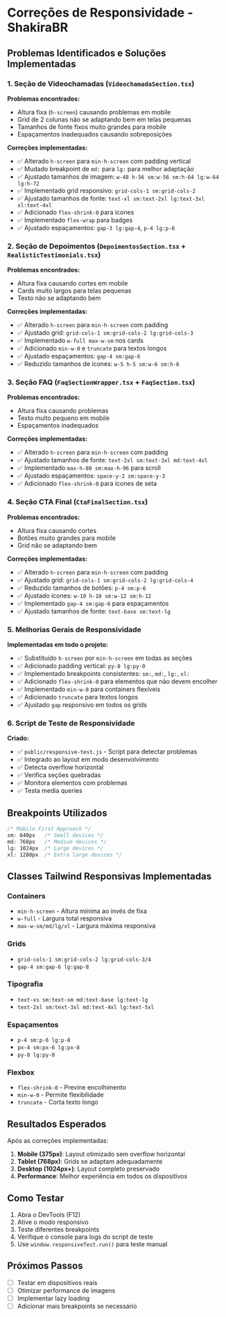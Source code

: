 # Correções de Responsividade - ShakiraBR

## Problemas Identificados e Soluções Implementadas

### 1. Seção de Videochamadas (`VideochamadaSection.tsx`)

**Problemas encontrados:**
- Altura fixa (`h-screen`) causando problemas em mobile
- Grid de 2 colunas não se adaptando bem em telas pequenas
- Tamanhos de fonte fixos muito grandes para mobile
- Espaçamentos inadequados causando sobreposições

**Correções implementadas:**
- ✅ Alterado `h-screen` para `min-h-screen` com padding vertical
- ✅ Mudado breakpoint de `md:` para `lg:` para melhor adaptação
- ✅ Ajustado tamanhos de imagem: `w-48 h-56 sm:w-56 sm:h-64 lg:w-64 lg:h-72`
- ✅ Implementado grid responsivo: `grid-cols-1 sm:grid-cols-2`
- ✅ Ajustado tamanhos de fonte: `text-xl sm:text-2xl lg:text-3xl xl:text-4xl`
- ✅ Adicionado `flex-shrink-0` para ícones
- ✅ Implementado `flex-wrap` para badges
- ✅ Ajustado espaçamentos: `gap-3 lg:gap-4`, `p-4 lg:p-6`

### 2. Seção de Depoimentos (`DepoimentosSection.tsx` + `RealisticTestimonials.tsx`)

**Problemas encontrados:**
- Altura fixa causando cortes em mobile
- Cards muito largos para telas pequenas
- Texto não se adaptando bem

**Correções implementadas:**
- ✅ Alterado `h-screen` para `min-h-screen` com padding
- ✅ Ajustado grid: `grid-cols-1 sm:grid-cols-2 lg:grid-cols-3`
- ✅ Implementado `w-full max-w-sm` nos cards
- ✅ Adicionado `min-w-0` e `truncate` para textos longos
- ✅ Ajustado espaçamentos: `gap-4 sm:gap-6`
- ✅ Reduzido tamanhos de ícones: `w-5 h-5 sm:w-6 sm:h-6`

### 3. Seção FAQ (`FaqSectionWrapper.tsx` + `FaqSection.tsx`)

**Problemas encontrados:**
- Altura fixa causando problemas
- Texto muito pequeno em mobile
- Espaçamentos inadequados

**Correções implementadas:**
- ✅ Alterado `h-screen` para `min-h-screen` com padding
- ✅ Ajustado tamanhos de fonte: `text-2xl sm:text-3xl md:text-4xl`
- ✅ Implementado `max-h-80 sm:max-h-96` para scroll
- ✅ Ajustado espaçamentos: `space-y-2 sm:space-y-3`
- ✅ Adicionado `flex-shrink-0` para ícones de seta

### 4. Seção CTA Final (`CtaFinalSection.tsx`)

**Problemas encontrados:**
- Altura fixa causando cortes
- Botões muito grandes para mobile
- Grid não se adaptando bem

**Correções implementadas:**
- ✅ Alterado `h-screen` para `min-h-screen` com padding
- ✅ Ajustado grid: `grid-cols-1 sm:grid-cols-2 lg:grid-cols-4`
- ✅ Reduzido tamanhos de botões: `p-4 sm:p-6`
- ✅ Ajustado ícones: `w-10 h-10 sm:w-12 sm:h-12`
- ✅ Implementado `gap-4 sm:gap-6` para espaçamentos
- ✅ Ajustado tamanhos de fonte: `text-base sm:text-lg`

### 5. Melhorias Gerais de Responsividade

**Implementadas em todo o projeto:**
- ✅ Substituído `h-screen` por `min-h-screen` em todas as seções
- ✅ Adicionado padding vertical: `py-8 lg:py-0`
- ✅ Implementado breakpoints consistentes: `sm:`, `md:`, `lg:`, `xl:`
- ✅ Adicionado `flex-shrink-0` para elementos que não devem encolher
- ✅ Implementado `min-w-0` para containers flexíveis
- ✅ Adicionado `truncate` para textos longos
- ✅ Ajustado `gap` responsivo em todos os grids

### 6. Script de Teste de Responsividade

**Criado:**
- ✅ `public/responsive-test.js` - Script para detectar problemas
- ✅ Integrado ao layout em modo desenvolvimento
- ✅ Detecta overflow horizontal
- ✅ Verifica seções quebradas
- ✅ Monitora elementos com problemas
- ✅ Testa media queries

## Breakpoints Utilizados

```css
/* Mobile First Approach */
sm: 640px   /* Small devices */
md: 768px   /* Medium devices */
lg: 1024px  /* Large devices */
xl: 1280px  /* Extra large devices */
```

## Classes Tailwind Responsivas Implementadas

### Containers
- `min-h-screen` - Altura mínima ao invés de fixa
- `w-full` - Largura total responsiva
- `max-w-sm/md/lg/xl` - Largura máxima responsiva

### Grids
- `grid-cols-1 sm:grid-cols-2 lg:grid-cols-3/4`
- `gap-4 sm:gap-6 lg:gap-8`

### Tipografia
- `text-xs sm:text-sm md:text-base lg:text-lg`
- `text-2xl sm:text-3xl md:text-4xl lg:text-5xl`

### Espaçamentos
- `p-4 sm:p-6 lg:p-8`
- `px-4 sm:px-6 lg:px-8`
- `py-8 lg:py-0`

### Flexbox
- `flex-shrink-0` - Previne encolhimento
- `min-w-0` - Permite flexibilidade
- `truncate` - Corta texto longo

## Resultados Esperados

Após as correções implementadas:

1. **Mobile (375px)**: Layout otimizado sem overflow horizontal
2. **Tablet (768px)**: Grids se adaptam adequadamente
3. **Desktop (1024px+)**: Layout completo preservado
4. **Performance**: Melhor experiência em todos os dispositivos

## Como Testar

1. Abra o DevTools (F12)
2. Ative o modo responsivo
3. Teste diferentes breakpoints
4. Verifique o console para logs do script de teste
5. Use `window.responsiveTest.run()` para teste manual

## Próximos Passos

- [ ] Testar em dispositivos reais
- [ ] Otimizar performance de imagens
- [ ] Implementar lazy loading
- [ ] Adicionar mais breakpoints se necessário
